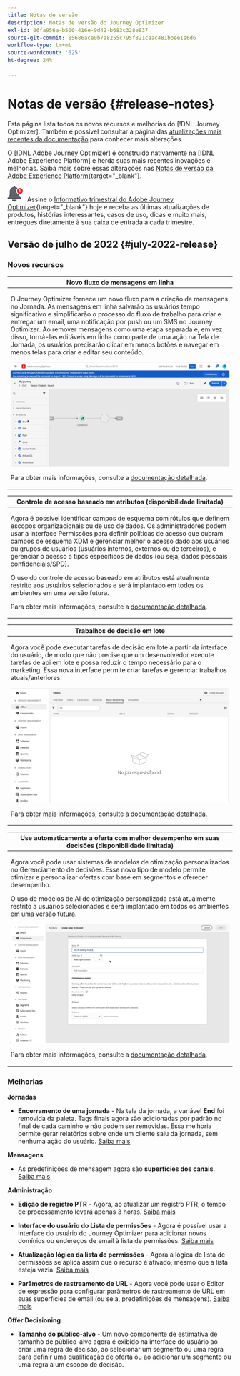 ```yaml
---
title: Notas de versão
description: Notas de versão do Journey Optimizer
exl-id: 06fa956a-b500-416e-9d42-b683c328e837
source-git-commit: 85686ace0b7a8255c795f821caac481bbee1e6d6
workflow-type: tm+mt
source-wordcount: '625'
ht-degree: 24%

---
```


# Notas de versão {#release-notes}

Esta página lista todos os novos recursos e melhorias do [!DNL Journey Optimizer]. Também é possível consultar a página das [atualizações mais recentes da documentação](documentation-updates.md) para conhecer mais alterações.

O [!DNL Adobe Journey Optimizer] é construído nativamente na [!DNL Adobe Experience Platform] e herda suas mais recentes inovações e melhorias. Saiba mais sobre essas alterações nas [Notas de versão da Adobe Experience Platform](https://experienceleague.adobe.com/docs/experience-platform/release-notes/latest.html?lang=pt-BR){target=&quot;_blank&quot;}.

![Informativo](../assets/do-not-localize/nl-icon.png) Assine o [Informativo trimestral do Adobe Journey Optimizer](https://www.adobe.com/subscription/Adobe_Journey_Optimizer_NL.html){target=&quot;_blank&quot;} hoje e receba as últimas atualizações de produtos, histórias interessantes, casos de uso, dicas e muito mais, entregues diretamente à sua caixa de entrada a cada trimestre.

## Versão de julho de 2022 {#july-2022-release}

### Novos recursos

<table>
<thead>
<tr>
<th><strong>Novo fluxo de mensagens em linha</strong><br/></th>
</tr>
</thead>
<tbody>
<tr>
<td>
<p>O Journey Optimizer fornece um novo fluxo para a criação de mensagens no Jornada. As mensagens em linha salvarão os usuários tempo significativo e simplificarão o processo do fluxo de trabalho para criar e entregar um email, uma notificação por push ou um SMS no Journey Optimizer. Ao remover mensagens como uma etapa separada e, em vez disso, torná-las editáveis em linha como parte de uma ação na Tela de Jornada, os usuários precisarão clicar em menos botões e navegar em menos telas para criar e editar seu conteúdo.</p>
<img src="assets/do-not-localize/inline.gif"/>
<p>Para obter mais informações, consulte a <a href="../messages/get-started-content.md">documentação detalhada</a>.</p>
</td>
</tr>
</tbody>
</table>


<table>
<thead>
<tr>
<th><strong>Controle de acesso baseado em atributos (disponibilidade limitada)</strong><br/></th>
</tr>
</thead>
<tbody>
<tr>
<td>
<p>Agora é possível identificar campos de esquema com rótulos que definem escopos organizacionais ou de uso de dados. Os administradores podem usar a interface Permissões para definir políticas de acesso que cubram campos de esquema XDM e gerenciar melhor o acesso dado aos usuários ou grupos de usuários (usuários internos, externos ou de terceiros), e gerenciar o acesso a tipos específicos de dados (ou seja, dados pessoais confidenciais/SPD).</p>
<p>O uso do controle de acesso baseado em atributos está atualmente restrito aos usuários selecionados e será implantado em todos os ambientes em uma versão futura.</p>
<p>Para obter mais informações, consulte a <a href="../administration/attribute-based-access.md">documentação detalhada</a>.</p>
</td>
</tr>
</tbody>
</table>

<table>
<thead>
<tr>
<th><strong>Trabalhos de decisão em lote</strong><br/></th>
</tr>
</thead>
<tbody>
<tr>
<td>
<p>Agora você pode executar tarefas de decisão em lote a partir da interface do usuário, de modo que não precise que um desenvolvedor execute tarefas de api em lote e possa reduzir o tempo necessário para o marketing. Essa nova interface permite criar tarefas e gerenciar trabalhos atuais/anteriores.</p>
<img src="assets/do-not-localize/batch.gif"/>
<p>Para obter mais informações, consulte a <a href="../offers/batch-delivery.md">documentação detalhada.</p>
</td>
</tr>
</tbody>
</table>

<table>
<thead>
<tr>
<th><strong>Use automaticamente a oferta com melhor desempenho em suas decisões (disponibilidade limitada)</strong><br/></th>
</tr>
</thead>
<tbody>
<tr>
<td>
<p>Agora você pode usar sistemas de modelos de otimização personalizados no Gerenciamento de decisões. Esse novo tipo de modelo permite otimizar e personalizar ofertas com base em segmentos e oferecer desempenho.</p>
<p>O uso de modelos de AI de otimização personalizada está atualmente restrito a usuários selecionados e será implantado em todos os ambientes em uma versão futura.</p>
<img src="assets/do-not-localize/ai-ranking.gif"/>
<p>Para obter mais informações, consulte a <a href="../offers/ranking/personalized-optimization-model.md">documentação detalhada</a>.</p>
</td>
</tr>
</tbody>
</table>

### Melhorias

**Jornadas**

* **Encerramento de uma jornada** - Na tela da jornada, a variável **End** foi removida da paleta. Tags finais agora são adicionadas por padrão no final de cada caminho e não podem ser removidas. Essa melhoria permite gerar relatórios sobre onde um cliente saiu da jornada, sem nenhuma ação do usuário. [Saiba mais](../building-journeys/journey-end.md)

**Mensagens**

* As predefinições de mensagem agora são **superfícies dos canais**. [Saiba mais](../configuration/channel-surfaces.md)

**Administração**

* **Edição de registro PTR** - Agora, ao atualizar um registro PTR, o tempo de processamento levará apenas 3 horas. [Saiba mais](../configuration/ptr-records.md#processing)

* **Interface do usuário do Lista de permissões** - Agora é possível usar a interface do usuário do Journey Optimizer para adicionar novos domínios ou endereços de email à lista de permissões. [Saiba mais](../configuration/allow-list.md)

* **Atualização lógica da lista de permissões** - Agora a lógica de lista de permissões se aplica assim que o recurso é ativado, mesmo que a lista esteja vazia. [Saiba mais](../configuration/allow-list.md#logic)

* **Parâmetros de rastreamento de URL** - Agora você pode usar o Editor de expressão para configurar parâmetros de rastreamento de URL em suas superfícies de email (ou seja, predefinições de mensagens). [Saiba mais](../configuration/email-settings.md#url-tracking)

**Offer Decisioning**

* **Tamanho do público-alvo** - Um novo componente de estimativa de tamanho de público-alvo agora é exibido na interface do usuário ao criar uma regra de decisão, ao selecionar um segmento ou uma regra para definir uma qualificação de oferta ou ao adicionar um segmento ou uma regra a um escopo de decisão.